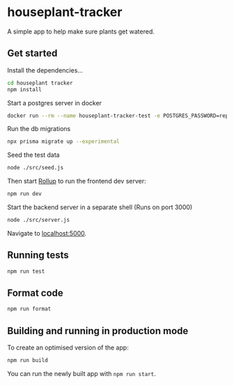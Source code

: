 # houseplant-tracker

A simple app to help make sure plants get watered.

## Get started

Install the dependencies...

```bash
cd houseplant tracker
npm install
```

Start a postgres server in docker

```bash
docker run --rm --name houseplant-tracker-test -e POSTGRES_PASSWORD=replaceme -d -p 5432:5432 postgres
```

Run the db migrations

```bash
npx prisma migrate up --experimental
```

Seed the test data

```bash
node ./src/seed.js
```

Then start [Rollup](https://rollupjs.org) to run the frontend dev server:

```bash
npm run dev
```

Start the backend server in a separate shell (Runs on port 3000)

```bash
node ./src/server.js
```

Navigate to [localhost:5000](http://localhost:5000).

## Running tests

```bash
npm run test
```

## Format code

```bash
npm run format
```

## Building and running in production mode

To create an optimised version of the app:

```bash
npm run build
```

You can run the newly built app with `npm run start`. 


